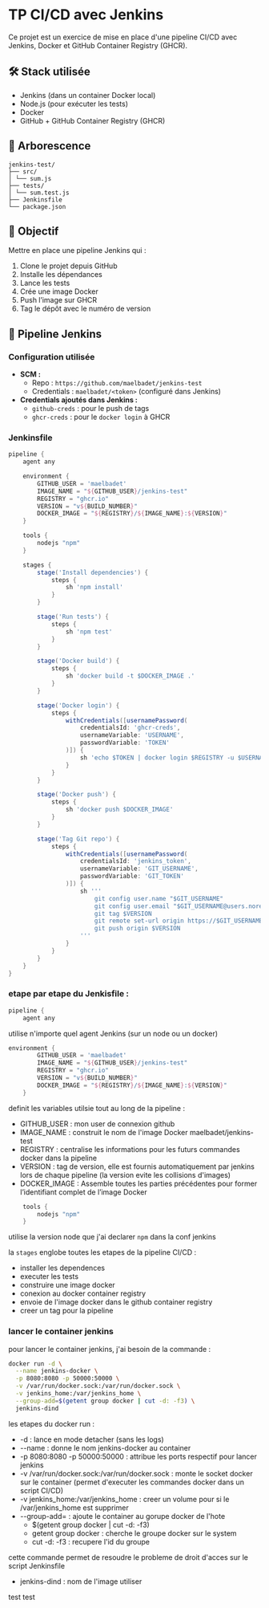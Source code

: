 # TP CI/CD avec Jenkins

Ce projet est un exercice de mise en place d'une pipeline CI/CD avec Jenkins, Docker et GitHub Container Registry (GHCR).

## 🛠️ Stack utilisée

- Jenkins (dans un container Docker local)
- Node.js (pour exécuter les tests)
- Docker
- GitHub + GitHub Container Registry (GHCR)

## 📁 Arborescence
```
jenkins-test/
├── src/
│ └── sum.js
├── tests/
│ └── sum.test.js
├── Jenkinsfile
└── package.json
```
## 📌 Objectif

Mettre en place une pipeline Jenkins qui :

1. Clone le projet depuis GitHub
2. Installe les dépendances
3. Lance les tests
4. Crée une image Docker
5. Push l’image sur GHCR
6. Tag le dépôt avec le numéro de version

## 🔁 Pipeline Jenkins

### Configuration utilisée

- **SCM :**
    - Repo : `https://github.com/maelbadet/jenkins-test`
    - Credentials : `maelbadet/<token>` (configuré dans Jenkins)
- **Credentials ajoutés dans Jenkins :**
    - `github-creds` : pour le push de tags
    - `ghcr-creds` : pour le `docker login` à GHCR

### Jenkinsfile

```groovy
pipeline {
    agent any

    environment {
        GITHUB_USER = 'maelbadet'
        IMAGE_NAME = "${GITHUB_USER}/jenkins-test"
        REGISTRY = "ghcr.io"
        VERSION = "v${BUILD_NUMBER}"
        DOCKER_IMAGE = "${REGISTRY}/${IMAGE_NAME}:${VERSION}"
    }

    tools {
        nodejs "npm"
    }

    stages {
        stage('Install dependencies') {
            steps {
                sh 'npm install'
            }
        }

        stage('Run tests') {
            steps {
                sh 'npm test'
            }
        }

        stage('Docker build') {
            steps {
                sh 'docker build -t $DOCKER_IMAGE .'
            }
        }

        stage('Docker login') {
            steps {
                withCredentials([usernamePassword(
                    credentialsId: 'ghcr-creds',
                    usernameVariable: 'USERNAME',
                    passwordVariable: 'TOKEN'
                )]) {
                    sh 'echo $TOKEN | docker login $REGISTRY -u $USERNAME --password-stdin'
                }
            }
        }

        stage('Docker push') {
            steps {
                sh 'docker push $DOCKER_IMAGE'
            }
        }

        stage('Tag Git repo') {
            steps {
                withCredentials([usernamePassword(
                    credentialsId: 'jenkins_token',
                    usernameVariable: 'GIT_USERNAME',
                    passwordVariable: 'GIT_TOKEN'
                )]) {
                    sh '''
                        git config user.name "$GIT_USERNAME"
                        git config user.email "$GIT_USERNAME@users.noreply.github.com"
                        git tag $VERSION
                        git remote set-url origin https://$GIT_USERNAME:$GIT_TOKEN@github.com/maelbadet/jenkins-test.git
                        git push origin $VERSION
                    '''
                }
            }
        }
    }
}

```

### etape par etape du Jenkisfile : 

```groovy
pipeline {
    agent any
```
utilise n'importe quel agent Jenkins (sur un node ou un docker)

```groovy
environment {
        GITHUB_USER = 'maelbadet'
        IMAGE_NAME = "${GITHUB_USER}/jenkins-test"
        REGISTRY = "ghcr.io"
        VERSION = "v${BUILD_NUMBER}"
        DOCKER_IMAGE = "${REGISTRY}/${IMAGE_NAME}:${VERSION}"
    }
```
definit les variables utilsie tout au long de la pipeline :
- GITHUB_USER : mon user de connexion github
- IMAGE_NAME : construit le nom de l'image Docker maelbadet/jenkins-test
- REGISTRY : centralise les informations pour les futurs commandes docker dans la pipeline
- VERSION : tag de version, elle est fournis automatiquement par jenkins lors de chaque pipeline (la version evite les collisions d'images)
- DOCKER_IMAGE : Assemble toutes les parties précédentes pour former l’identifiant complet de l’image Docker

```groovy
    tools {
        nodejs "npm"
    }
```
utilise la version node que j'ai declarer `npm` dans la conf jenkins

la `stages` englobe toutes les etapes de la pipeline CI/CD : 
- installer les dependences
- executer les tests
- construire une image docker
- conexion au docker container registry
- envoie de l'image docker dans le github container registry
- creer un tag pour la pipeline

### lancer le container jenkins

pour lancer le container jenkins, j'ai besoin de la commande :
```bash
docker run -d \
  --name jenkins-docker \
  -p 8080:8080 -p 50000:50000 \
  -v /var/run/docker.sock:/var/run/docker.sock \
  -v jenkins_home:/var/jenkins_home \
  --group-add=$(getent group docker | cut -d: -f3) \
  jenkins-dind

```
les etapes du docker run : 
- -d : lance en mode detacher (sans les logs)
- --name : donne le nom jenkins-docker au container
- -p 8080:8080 -p 50000:50000 : attribue les ports respectif pour lancer jenkins
- -v /var/run/docker.sock:/var/run/docker.sock : monte le socket docker sur le container (permet d'executer les commandes docker dans un script CI/CD)
- -v jenkins_home:/var/jenkins_home : creer un volume pour si le /var/jenkins_home est supprimer
- --group-add= : ajoute le container au gorupe docker de l'hote
  - $(getent group docker | cut -d: -f3)
  - getent group docker : cherche le groupe docker sur le system
  - cut -d: -f3 : recupere l'id du groupe

cette commande permet de resoudre le probleme de droit d'acces sur le script Jenkinsfile
- jenkins-dind : nom de l'image utiliser

test test